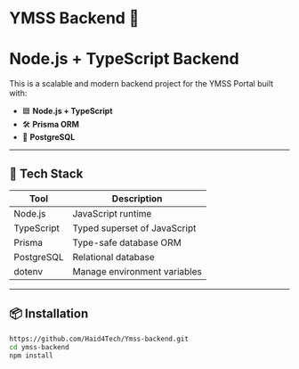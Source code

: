 # YMSS Backend 🚀
# Node.js + TypeScript Backend

This is a scalable and modern backend project for the YMSS Portal built with:

- 🟦 **Node.js + TypeScript**
- 🛠️ **Prisma ORM**
- 🐘 **PostgreSQL**

---

## 🧱 Tech Stack

| Tool            | Description                             |
|-----------------|-----------------------------------------|
| Node.js         | JavaScript runtime                      |
| TypeScript      | Typed superset of JavaScript            |
| Prisma          | Type-safe database ORM                  |
| PostgreSQL      | Relational database                     |
| dotenv          | Manage environment variables            |

---

## 📦 Installation

```bash
https://github.com/Haid4Tech/Ymss-backend.git
cd ymss-backend
npm install
